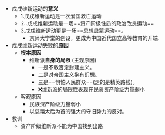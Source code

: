 - 戊戌维新运动的**意义**
	- 1.戊戌维新运动是一次爱国救亡运动
	- ⒉.戊戌维新运动是一场==资产阶级性质的政治改良运动==
	- 3.戊戌维新运动更是一场==思想启蒙运动==。
		- 京师大学堂的创设，更成为中国近代国立高等教育的开端.
- 戊戌维新运动失败的**原因**
	- **根本原因**
		- 维新派**自身的局限** (主观原因)
			- 一是不敢否定封建主义。
			- 二是对帝国主义抱有幻想。
			- 三是==惧怕人民群众==(走的是精英路线)。
			- ❌维新派的局限性表现在民资资产阶级力量弱小
	- 客观原因
		- 民族资产阶级力量弱小
		- 以慈禧太后为首的强大的守旧势力的反对。
- 教训
	- 资产阶级维新派不能为中国找到出路
